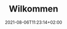 ---
title: "Wilkommen"
date: 2021-08-06T11:23:14+02:00
draft: true
section: true
sectionTitle:  .Home.sectionTitle
sectionText: ""
sectionButtonnText: ""
---